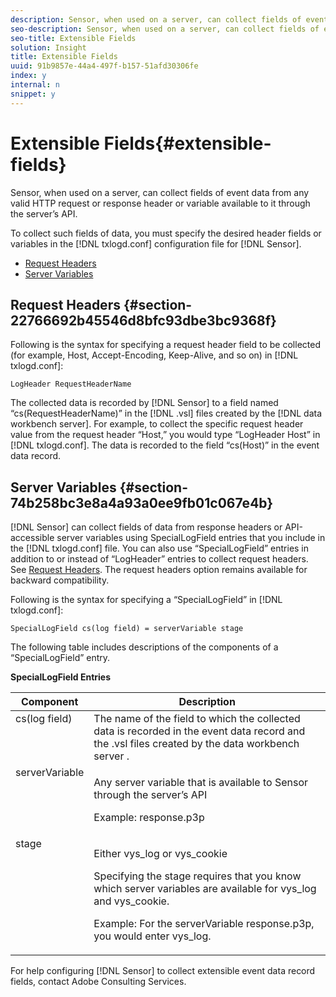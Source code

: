 ```yaml
---
description: Sensor, when used on a server, can collect fields of event data from any valid HTTP request or response header or variable available to it through the server’s API.
seo-description: Sensor, when used on a server, can collect fields of event data from any valid HTTP request or response header or variable available to it through the server’s API.
seo-title: Extensible Fields
solution: Insight
title: Extensible Fields
uuid: 91b9857e-44a4-497f-b157-51afd30306fe
index: y
internal: n
snippet: y
---
```


# Extensible Fields{#extensible-fields}

Sensor, when used on a server, can collect fields of event data from any valid HTTP request or response header or variable available to it through the server’s API.

To collect such fields of data, you must specify the desired header fields or variables in the [!DNL txlogd.conf] configuration file for [!DNL Sensor].

* [Request Headers](../../../home/c-snsr-ovrvw/c-evnt-data-rcd-flds/c-ex-flds.md#section-22766692b45546d8bfc93dbe3bc9368f) 
* [Server Variables](../../../home/c-snsr-ovrvw/c-evnt-data-rcd-flds/c-ex-flds.md#section-74b258bc3e8a4a93a0ee9fb01c067e4b)

## Request Headers {#section-22766692b45546d8bfc93dbe3bc9368f}

Following is the syntax for specifying a request header field to be collected (for example, Host, Accept-Encoding, Keep-Alive, and so on) in [!DNL txlogd.conf]: 

```
LogHeader RequestHeaderName
```

The collected data is recorded by [!DNL Sensor] to a field named “cs(RequestHeaderName)” in the [!DNL .vsl] files created by the [!DNL data workbench server]. For example, to collect the specific request header value from the request header “Host,” you would type “LogHeader Host” in [!DNL txlogd.conf]. The data is recorded to the field “cs(Host)” in the event data record.

## Server Variables {#section-74b258bc3e8a4a93a0ee9fb01c067e4b}

[!DNL Sensor] can collect fields of data from response headers or API-accessible server variables using SpecialLogField entries that you include in the [!DNL txlogd.conf] file. You can also use “SpecialLogField” entries in addition to or instead of “LogHeader” entries to collect request headers. See [Request Headers](../../../home/c-snsr-ovrvw/c-evnt-data-rcd-flds/c-ex-flds.md#section-22766692b45546d8bfc93dbe3bc9368f). The request headers option remains available for backward compatibility.

Following is the syntax for specifying a “SpecialLogField” in [!DNL txlogd.conf]: 

```
SpecialLogField cs(log field) = serverVariable stage
```

The following table includes descriptions of the components of a “SpecialLogField” entry.

<table id="table_053D5F34D56E4B15A85CA3B4FAD6E1B1"> 
 <desc> 
  <b>SpecialLogField Entries </b> 
 </desc> 
 <thead> 
  <tr valign="top"> 
   <th colname="col1" class="entry"> Component </th> 
   <th colname="col2" class="entry"> Description </th> 
  </tr> 
 </thead>
 <tbody> 
  <tr valign="top"> 
   <td colname="col1"> cs(log field) </td> 
   <td colname="col2"> The name of the field to which the collected data is recorded in the event data record and the <span class="filepath"> .vsl </span> files created by the <span class="keyword"> data workbench server </span>. </td> 
  </tr> 
  <tr valign="top"> 
   <td colname="col1"> serverVariable </td> 
   <td colname="col2"> <p>Any server variable that is available to <span class="wintitle"> Sensor </span> through the server’s API </p> <p>Example: response.p3p </p> </td> 
  </tr> 
  <tr valign="top"> 
   <td colname="col1"> stage </td> 
   <td colname="col2"> <p>Either vys_log or vys_cookie </p> <p>Specifying the stage requires that you know which server variables are available for vys_log and vys_cookie. </p> <p>Example: For the serverVariable response.p3p, you would enter vys_log. </p> </td> 
  </tr> 
 </tbody> 
</table>

For help configuring [!DNL Sensor] to collect extensible event data record fields, contact Adobe Consulting Services. 
